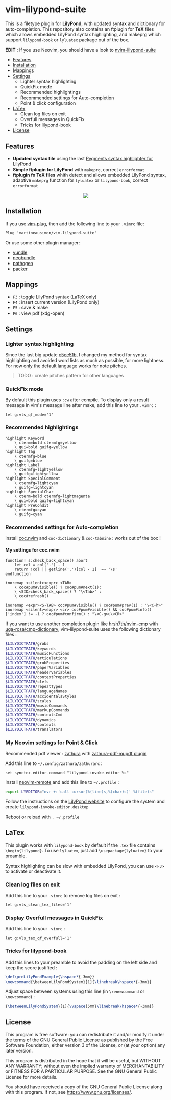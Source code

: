 # vim-lilypond-suite

This is a filetype plugin for **LilyPond**, with updated syntax and dictionary for auto-completion. This repository also contains an ftplugin for **TeX** files which allows embedded LilyPond syntax highlighting, and makeprg which support `lilypond-book` or `lyluatex` package out of the box.

**EDIT** : If you use Neovim, you should have a look to [nvim-lilypond-suite](https://github.com/martineausimon/nvim-lilypond-suite)

* [Features](#Features)
* [Installation](#Installation)
* [Mappings](#Mappings)
* [Settings](#Settings)
	* Lighter syntax highlighting
	* QuickFix mode
	* Recommended highlightings
	* Recommended settings for Auto-completion
	* Point & click configuration
* [LaTex](#LaTex)
	* Clean log files on exit
	* Overfull messages in QuickFix
	* Tricks for lilypond-book
* [License](#License)

## Features

* **Updated syntax file** using the last [Pygments syntax highlighter for LilyPond](https://github.com/pygments/pygments/blob/master/pygments/lexers/_lilypond_builtins.py)
* **Simple ftplugin for LilyPond** with `makeprg`, correct `errorformat`
* **ftplugin fo TeX files** whith detect and allows embedded LilyPond syntax, adaptive `makeprg` function for `lyluatex` or `lilypond-book`, correct `errorformat`

<p align="center">
<img src="https://github.com/martineausimon/vim-lilypond-suite/blob/main/screenshoot.png">
</p>

## Installation

If you use [vim-plug](https://github.com/junegunn/vim-plug), then add the following line to your `.vimrc` file:

```vim
Plug 'martineausimon/vim-lilypond-suite'
```

Or use some other plugin manager:

* [vundle](https://github.com/gmarik/vundle)
* [neobundle](https://github.com/Shougo/neobundle.vim)
* [pathogen](https://github.com/tpope/vim-pathogen)
* [packer](https://github.com/wbthomason/packer.nvim)

## Mappings

* `F3` : toggle LilyPond syntax (LaTeX only)
* `F4` : insert current version (LilyPond only)
* `F5` : save & make
* `F6` : view pdf (xdg-open)

## Settings

### Lighter syntax highlighting

Since the last big update [c5ee51b](https://github.com/martineausimon/vim-lilypond-suite/commit/c5ee51b1a03423d42e0feebad31d65623a92f1fa), I changed my method for syntax highlighting and avoided word lists as much as possible, for more lightness. For now only the default language works for note pitches.

>TODO : create pitches pattern for other languages

### QuickFix mode

By default this plugin uses `:cw` after compile. To display only a result message in vim's message line after make, add this line to your `.vimrc` :

```vim
let g:vls_qf_mode='1'
```

### Recommended highlightings

```vim
highlight Keyword 
	\ cterm=bold ctermfg=yellow 
	\ gui=bold guifg=yellow
highlight Tag 
	\ ctermfg=blue 
	\ guifg=blue
highlight Label 
	\ ctermfg=lightyellow 
	\ guifg=lightyellow
highlight SpecialComment 
	\ ctermfg=lightcyan 
	\ guifg=lightcyan
highlight SpecialChar
	\ cterm=bold ctermfg=lightmagenta
	\ gui=bold guifg=lightcyan
highlight PreCondit 
	\ ctermfg=cyan 
	\ guifg=cyan

```

### Recommended settings for Auto-completion

install [coc.nvim](https://github.com/neoclide/coc.nvim) and `coc-dictionary` & `coc-tabnine` : works out of the box !

#### My settings for coc.nvim

```vim
function! s:check_back_space() abort
	let col = col('.') - 1
	return !col || getline('.')[col - 1]  =~ '\s'
endfunction

inoremap <silent><expr> <TAB>
	\ coc#pum#visible() ? coc#pum#next(1):
	\ <SID>check_back_space() ? "\<Tab>" :
	\ coc#refresh()

inoremap <expr><S-TAB> coc#pum#visible() ? coc#pum#prev(1) : "\<C-h>"
inoremap <silent><expr> <cr> coc#pum#visible() && coc#pum#info()['index'] != -1 ? coc#pum#confirm() : "\<C-g>u\<CR>"
```

If you want to use another completion plugin like [hrsh7th/nvim-cmp](https://github.com/hrsh7th/nvim-cmp) with [uga-rosa/cmp-dictionary](https://github.com/uga-rosa/cmp-dictionary), vim-lilypond-suite uses the following dictionary files :

```bash
$LILYDICTPATH/grobs
$LILYDICTPATH/keywords
$LILYDICTPATH/musicFunctions
$LILYDICTPATH/articulations
$LILYDICTPATH/grobProperties
$LILYDICTPATH/paperVariables
$LILYDICTPATH/headerVariables
$LILYDICTPATH/contextProperties
$LILYDICTPATH/clefs
$LILYDICTPATH/repeatTypes
$LILYDICTPATH/languageNames
$LILYDICTPATH/accidentalsStyles
$LILYDICTPATH/scales
$LILYDICTPATH/musicCommands
$LILYDICTPATH/markupCommands
$LILYDICTPATH/contextsCmd
$LILYDICTPATH/dynamics
$LILYDICTPATH/contexts
$LILYDICTPATH/translators
```

### My Neovim settings for Point & Click

Recommended pdf viewer : [zathura](https://pwmt.org/projects/zathura/) with [zathura-pdf-mupdf plugin](https://pwmt.org/projects/zathura-pdf-mupdf/)

Add this line to `~/.config/zathura/zathurarc` :

	set synctex-editor-command "lilypond-invoke-editor %s"

Install [neovim-remote](https://github.com/mhinz/neovim-remote) and add this line to `~/.profile` :

```bash
export LYEDITOR="nvr +:'call cursor(%(line)s,%(char)s)' %(file)s"
```

Follow the instructions on the [LilyPond website](https://lilypond.org/doc/v2.23/Documentation/usage/configuring-the-system-for-point-and-click#) to configure the system and create `lilypond-invoke-editor.desktop`

Reboot or reload with `. ~/.profile`

## LaTex

This plugin works with `lilypond-book` by default if the `.tex` file contains `\begin{lilypond}`. To use `lyluatex`, just add `\usepackage{lyluatex}` to your preamble. 

Syntax highlighting can be slow with embedded LilyPond, you can use `<F3>` to activate or deactivate it.

### Clean log files on exit

Add this line to your `.vimrc` to remove log files on exit :

```vim
let g:vls_clean_tex_files='1'
```

### Display Overfull messages in QuickFix

Add this line to your `.vimrc` :

```vim
let g:vls_tex_qf_overfull='1'
```

### Tricks for lilypond-book

Add this lines to your preamble to avoid the padding on the left side and keep the score justified :

```tex
\def\preLilyPondExample{\hspace*{-3mm}}
\newcommand{\betweenLilyPondSystem}[1]{\linebreak\hspace*{-3mm}}
```

Adjust space between systems using this line (in `\renewcommand` or `\newcommand`) :

```tex
{\betweenLilyPondSystem}[1]{\vspace{5mm}\linebreak\hspace*{-3mm}}
```


## License

This program is free software: you can redistribute it and/or modify it under the terms of the GNU General Public License as published by the Free Software Foundation, either version 3 of the License, or (at your option) any later version.

This program is distributed in the hope that it will be useful, but WITHOUT ANY WARRANTY; without even the implied warranty of MERCHANTABILITY or FITNESS FOR A PARTICULAR PURPOSE.  See the GNU General Public License for more details.

You should have received a copy of the GNU General Public License along with this program.  If not, see <https://www.gnu.org/licenses/>.
